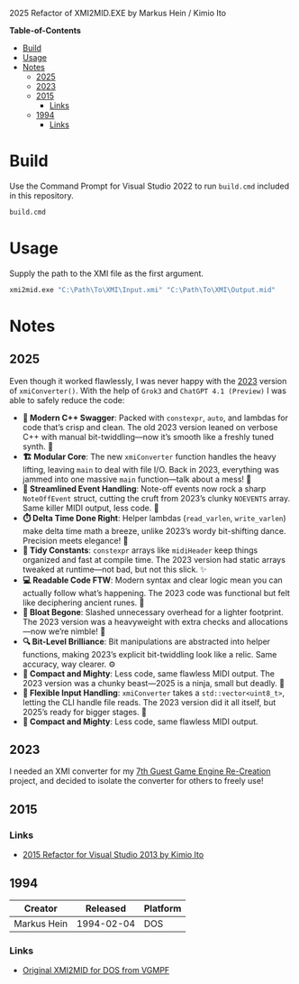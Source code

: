 2025 Refactor of XMI2MID.EXE by Markus Hein / Kimio Ito

**Table-of-Contents**
- [Build](#build)
- [Usage](#usage)
- [Notes](#notes)
  - [2025](#2025)
  - [2023](#2023)
  - [2015](#2015)
    - [Links](#links)
  - [1994](#1994)
    - [Links](#links-1)

# Build

Use the Command Prompt for Visual Studio 2022 to run `build.cmd` included in this repository.

```cmd
build.cmd
```

# Usage

Supply the path to the XMI file as the first argument.

```cmd
xmi2mid.exe "C:\Path\To\XMI\Input.xmi" "C:\Path\To\XMI\Output.mid"
```

# Notes

## 2025

Even though it worked flawlessly, I was never happy with the [2023](#2023) version of `xmiConverter()`. With the help of `Grok3` and `ChatGPT 4.1 (Preview)` I was able to safely reduce the code:

- **🔧 Modern C++ Swagger**: Packed with `constexpr`, `auto`, and lambdas for code that’s crisp and clean. The old 2023 version leaned on verbose C++ with manual bit-twiddling—now it’s smooth like a freshly tuned synth. 🎹
- **🏗️ Modular Core**: The new `xmiConverter` function handles the heavy lifting, leaving `main` to deal with file I/O. Back in 2023, everything was jammed into one massive `main` function—talk about a mess! 🧹
- **🎵 Streamlined Event Handling**: Note-off events now rock a sharp `NoteOffEvent` struct, cutting the cruft from 2023’s clunky `NOEVENTS` array. Same killer MIDI output, less code. 🎼
- **⏱️ Delta Time Done Right**: Helper lambdas (`read_varlen`, `write_varlen`) make delta time math a breeze, unlike 2023’s wordy bit-shifting dance. Precision meets elegance! 🕺
- **📜 Tidy Constants**: `constexpr` arrays like `midiHeader` keep things organized and fast at compile time. The 2023 version had static arrays tweaked at runtime—not bad, but not this slick. ✨
- **💻 Readable Code FTW**: Modern syntax and clear logic mean you can actually follow what’s happening. The 2023 code was functional but felt like deciphering ancient runes. 📜
- **🧠 Bloat Begone**: Slashed unnecessary overhead for a lighter footprint. The 2023 version was a heavyweight with extra checks and allocations—now we’re nimble! 🏃
- **🔍 Bit-Level Brilliance**: Bit manipulations are abstracted into helper functions, making 2023’s explicit bit-twiddling look like a relic. Same accuracy, way clearer. ⚙️
- **📏 Compact and Mighty**: Less code, same flawless MIDI output. The 2023 version was a chunky beast—2025 is a ninja, small but deadly. 🥷
- **📂 Flexible Input Handling**: `xmiConverter` takes a `std::vector<uint8_t>`, letting the CLI handle file reads. The 2023 version did it all itself, but 2025’s ready for bigger stages. 🎤
- **📏 Compact and Mighty**: Less code, same flawless MIDI output.

## 2023

I needed an XMI converter for my [7th Guest Game Engine Re-Creation](https://github.com/mattseabrook/v64tng) project, and decided to isolate the converter for others to freely use!

## 2015

### Links

- [2015 Refactor for Visual Studio 2013 by Kimio Ito](https://sourceforge.net/projects/midi-converter/files/xmi-to-midi/151216/)

## 1994

| Creator     | Released   | Platform |
| ----------- | ---------- | -------- |
| Markus Hein | 1994-02-04 | DOS      |

### Links

- [Original XMI2MID for DOS from VGMPF](http://www.vgmpf.com/Wiki/index.php?title=XMI_to_MIDI)